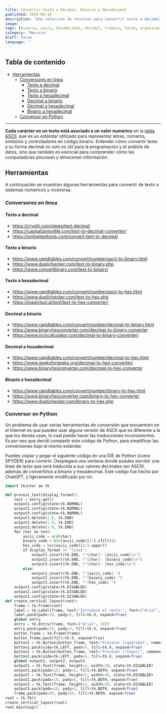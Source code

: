 ```yaml
---
title: Convertir texto a Decimal, Binario y Hexadecimal
published: 2024-09-10
description: 'Una colección de recursos para convertir texto a decimal (ASCII), binario, hexadecimal, etcétera, y viceversa.'
image: ''
tags: [binario, ascii, hexadecimal, decimal, trabajo, tarea, organizacion, computadoras, python, recurso]
category: 'Recurso'
draft: false 
language: ''
---
```

## Tabla de contenido
- [Herramientas](#herramientas)
    - [Conversores en línea](#conversores-en-línea)
        - [Texto a decimal](#texto-a-decimal)
        - [Texto a binario](#texto-a-binario)
        - [Texto a hexadecimal](#texto-a-hexadecimal)
        - [Decimal a binario](#decimal-a-binario)
        - [Decimal a hexadecimal](#decimal-a-hexadecimal)
        - [Binario a hexadecimal](#binario-a-hexadecimal)
    - [Conversor en Python](#conversor-en-python)
___
**Cada carácter en un texto está asociado a un valor numérico** en la [tabla ASCII](https://elcodigoascii.com.ar/), que es un estándar utilizado para representar letras, números, símbolos y controladores en código binario. Entender cómo convertir texto a su forma decimal no solo es útil para la programación y el análisis de datos, sino que también es esencial para comprender cómo las computadoras procesan y almacenan información.
## Herramientas
A continuación se muestran algunas herramientas para convertir de texto a sistemas númericos y viceversa.
### Conversores en línea
#### Texto a decimal
- https://cryptii.com/pipes/text-decimal
- https://capitalizemytitle.com/text-to-decimal-converter/
- https://onlinetexttools.com/convert-text-to-decimal
#### Texto a binario
- https://www.rapidtables.com/convert/number/ascii-to-binary.html
- https://www.duplichecker.com/text-to-binary.php
- https://www.convertbinary.com/text-to-binary/
#### Texto a hexadecimal
- https://www.rapidtables.com/convert/number/ascii-to-hex.html
- https://www.duplichecker.com/text-to-hex.php
- https://magictool.ai/tool/text-to-hex-converter/
#### Decimal a binario
- https://www.rapidtables.com/convert/number/decimal-to-binary.html
- https://www.binaryhexconverter.com/decimal-to-binary-converter
- https://www.inchcalculator.com/decimal-to-binary-converter/
#### Decimal a hexadecimal
- https://www.rapidtables.com/convert/number/decimal-to-hex.html
- https://www.geeksforgeeks.org/decimal-to-hex-converter/
- https://www.binaryhexconverter.com/decimal-to-hex-converter
#### Binario a hexadecimal
- https://www.rapidtables.com/convert/number/binary-to-hex.html
- https://www.binaryhexconverter.com/binary-to-hex-converter
- https://www.duplichecker.com/binary-to-hex.php
### Conversor en Python
Un problema de usar varias herramientas de conversión que encuentren en el Internet es que pueden usar alguna versión de ASCII que es diferente a la que los demás usan, lo cual puede hacer las traducciones inconsistentes. Es por eso que decidí compartir este código de Python, para simplificar las conversiones bajo el mismo estándar.

Puedes copiar y pegar el siguiente código en una IDE de Python (como SPYDER) para correrlo. Desplegará una ventana donde puedes escribir una línea de texto que será traducida a sus valores decimales (en ASCII), además de convertirlos a binario y hexadecimal. Este código fue hecho por ChatGPT, y ligeramente modificado por mí.
```python
import tkinter as tk

def process_text(display_format):
    text = entry.get()
    output1.config(state=tk.NORMAL)
    output2.config(state=tk.NORMAL)
    output3.config(state=tk.NORMAL)
    output1.delete(1.0, tk.END)
    output2.delete(1.0, tk.END)
    output3.delete(1.0, tk.END)
    for char in text:
        ascii_code = ord(char)
        binary_code = bin(ascii_code)[2:].zfill(8)
        hex_code = hex(ascii_code)[2:].upper()
        if display_format == "lines":
            output1.insert(tk.END, f"{char}: {ascii_code}\n")
            output2.insert(tk.END, f"{char}: {binary_code}\n")
            output3.insert(tk.END, f"{char}: {hex_code}\n")
        else:
            output1.insert(tk.END, f"{ascii_code} ")
            output2.insert(tk.END, f"{binary_code} ")
            output3.insert(tk.END, f"{hex_code} ")
    output1.config(state=tk.DISABLED)
    output2.config(state=tk.DISABLED)
    output3.config(state=tk.DISABLED)
def create_vertical_layout(root):
    frame = tk.Frame(root)
    label = tk.Label(frame, text="Introduce el texto:", font=("Arial", 20))
    label.pack(padx=10, pady=5, fill=tk.X, expand=True)
    global entry
    entry = tk.Entry(frame, font=("Arial", 16))
    entry.pack(padx=10, pady=5, fill=tk.X, expand=True)
    button_frame = tk.Frame(frame)
    button_frame.pack(fill=tk.X, expand=True)
    button1 = tk.Button(button_frame, text="Procesar (separado)", command=lambda: process_text("separated"))
    button1.pack(side=tk.LEFT, padx=5, fill=tk.X, expand=True)
    button2 = tk.Button(button_frame, text="Procesar (líneas)", command=lambda: process_text("lines"))
    button2.pack(side=tk.LEFT, padx=5, fill=tk.X, expand=True)
    global output1, output2, output3
    output1 = tk.Text(frame, height=2, width=30, state=tk.DISABLED)
    output1.pack(padx=10, pady=5, fill=tk.BOTH, expand=True)
    output2 = tk.Text(frame, height=2, width=30, state=tk.DISABLED)
    output2.pack(padx=10, pady=5, fill=tk.BOTH, expand=True)
    output3 = tk.Text(frame, height=2, width=30, state=tk.DISABLED)
    output3.pack(padx=10, pady=5, fill=tk.BOTH, expand=True)
    frame.pack(padx=20, pady=20, fill=tk.BOTH, expand=True)
root = tk.Tk()
create_vertical_layout(root)
root.mainloop()
```

